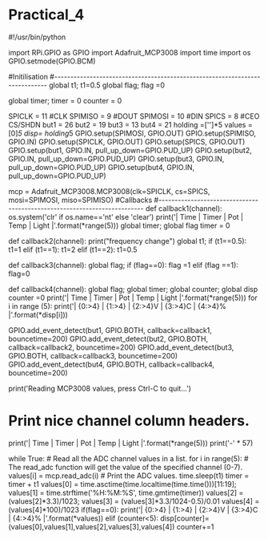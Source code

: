 # Practical_4
#!/usr/bin/python

import RPi.GPIO as GPIO
import Adafruit_MCP3008
import time
import os
GPIO.setmode(GPIO.BCM)

#Initilisation
#----------------------------------------------------------------------------
global t1;
t1=0.5
global flag;
flag =0

global timer;
timer = 0
counter = 0

SPICLK = 11 #CLK
SPIMISO = 9 #DOUT
SPIMOSI = 10 #DIN
SPICS = 8 #CEO CS/SHDN
but1 = 26
but2 = 19
but3 = 13
but4 = 21
holding =['']*5
values = [0]*5
disp= holding*5
GPIO.setup(SPIMOSI, GPIO.OUT)
GPIO.setup(SPIMISO, GPIO.IN)
GPIO.setup(SPICLK, GPIO.OUT)
GPIO.setup(SPICS, GPIO.OUT)
GPIO.setup(but1, GPIO.IN, pull_up_down=GPIO.PUD_UP)
GPIO.setup(but2, GPIO.IN, pull_up_down=GPIO.PUD_UP)
GPIO.setup(but3, GPIO.IN, pull_up_down=GPIO.PUD_UP)
GPIO.setup(but4, GPIO.IN, pull_up_down=GPIO.PUD_UP)

mcp = Adafruit_MCP3008.MCP3008(clk=SPICLK, cs=SPICS, mosi=SPIMOSI, miso=SPIMISO)
#Callbacks
#-------------------------------------------------------------------------
def callback1(channel):
        os.system('clr' if os.name=='nt' else 'clear')
        print('|   Time   |  Timer   | Pot   | Temp  | Light |'.format(*range(5)))
        global timer;
        global flag
        timer = 0

def callback2(channel):
        print("frequency change")
        global t1;
        if (t1==0.5):
                t1=1
        elif (t1==1):
                t1=2
        elif (t1==2):
                t1=0.5

def callback3(channel):
        global flag;
        if (flag==0):
                flag =1
        elif (flag ==1):
                flag=0

def callback4(channel):
        global flag;
        global timer;
        global counter;
        global disp
        counter =0
        print('|   Time   |  Timer   | Pot   | Temp  | Light |'.format(*range(5)))
        for i in range (5):
                 print('| {0:>4} | {1:>4} | {2:>4}V | {3:>4}C | {4:>4}% |'.format(*disp[i]))
                 
GPIO.add_event_detect(but1, GPIO.BOTH, callback=callback1, bouncetime=200)
GPIO.add_event_detect(but2, GPIO.BOTH, callback=callback2, bouncetime=200)
GPIO.add_event_detect(but3, GPIO.BOTH, callback=callback3, bouncetime=200)
GPIO.add_event_detect(but4, GPIO.BOTH, callback=callback4, bouncetime=200) 

print('Reading MCP3008 values, press Ctrl-C to quit...')
# Print nice channel column headers.
print('|   Time   |  Timer   | Pot   | Temp  | Light |'.format(*range(5)))
print('-' * 57)

while True:
    # Read all the ADC channel values in a list.
                for i in range(5):
        # The read_adc function will get the value of the specified channel (0-7).
                        values[i] = mcp.read_adc(i)
        # Print the ADC values.
                time.sleep(t1)
                timer = timer + t1
                values[0] = time.asctime(time.localtime(time.time()))[11:19];
                values[1] = time.strftime('%H:%M:%S', time.gmtime(timer))
                values[2] = (values[2]*3.3)/1023;
                values[3] = (values[3]*3.3/1024-0.5)/0.01
                values[4] = (values[4]*100)/1023
                if(flag==0):
                        print('| {0:>4} | {1:>4} | {2:>4}V | {3:>4}C | {4:>4}% |'.format(*values))
                elif (counter<5):
                        disp[counter]=(values[0],values[1],values[2],values[3],values[4])
                        counter+=1

